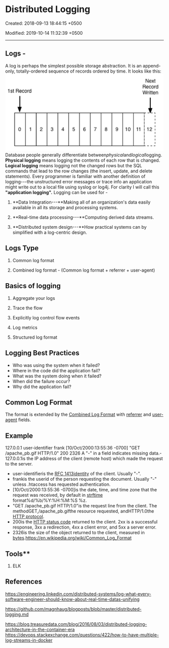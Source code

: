 # Distributed Logging

Created: 2018-09-13 18:44:15 +0500

Modified: 2019-10-14 11:32:39 +0500

---

## Logs -

A log is perhaps the simplest possible storage abstraction. It is an append-only, totally-ordered sequence of records ordered by time. It looks like this:
![image](media/Distributed-Logging-image1.png)
Database people generally differentiate between*physical*and*logical*logging. **Physical logging** means logging the contents of each row that is changed. **Logical logging** means logging not the changed rows but the SQL commands that lead to the row changes (the insert, update, and delete statements).
Every programmer is familiar with another definition of logging---the unstructured error messages or trace info an application might write out to a local file using syslog or log4j. For clarity I will call this **"application logging".**
Logging can be used for -

1. **Data Integration---**Making all of an organization's data easily available in all its storage and processing systems.

2. **Real-time data processing---**Computing derived data streams.

3. **Distributed system design---**How practical systems can by simplified with a log-centric design.

## Logs Type

1. Common log format

2. Combined log format - (Common log format + referrer + user-agent)

## Basics of logging

1. Aggregate your logs

2. Trace the flow

3. Explicitly log control flow events

4. Log metrics

5. Structured log format

## Logging Best Practices

- Who was using the system when it failed?
- Where in the code did the application fail?
- What was the system doing when it failed?
- When did the failure occur?
- Why did the application fail?

## Common Log Format

The format is extended by the [Combined Log Format](https://en.wikipedia.org/w/index.php?title=Combined_Log_Format&action=edit&redlink=1) with [referrer](https://en.wikipedia.org/wiki/Referrer) and [user-agent](https://en.wikipedia.org/wiki/User-agent) fields.

## Example

127.0.0.1 user-identifier frank [10/Oct/2000:13:55:36 -0700] "GET /apache_pb.gif HTTP/1.0" 200 2326
A "-" in a field indicates missing data.-   127.0.0.1is the IP address of the client (remote host) which made the request to the server.

- user-identifieris the [RFC 1413](https://tools.ietf.org/html/rfc1413)[identity](https://en.wikipedia.org/wiki/Ident_Protocol) of the client. Usually "-".
- frankis the userid of the person requesting the document. Usually "-" unless .htaccess has requested authentication.
- [10/Oct/2000:13:55:36 -0700]is the date, time, and time zone that the request was received, by default in [strftime](https://en.wikipedia.org/wiki/Strftime) format%d/%b/%Y:%H:%M:%S %z.
- "GET /apache_pb.gif HTTP/1.0"is the request line from the client. The methodGET,/apache_pb.gifthe resource requested, andHTTP/1.0the [HTTP protocol](https://en.wikipedia.org/wiki/Hypertext_Transfer_Protocol).
- 200is the [HTTP status code](https://en.wikipedia.org/wiki/HTTP_status_code) returned to the client. 2xx is a successful response, 3xx a redirection, 4xx a client error, and 5xx a server error.
- 2326is the size of the object returned to the client, measured in [bytes](https://en.wikipedia.org/wiki/Byte).<https://en.wikipedia.org/wiki/Common_Log_Format>

## Tools**

1. ELK

## References

<https://engineering.linkedin.com/distributed-systems/log-what-every-software-engineer-should-know-about-real-time-datas-unifying>

<https://github.com/magnhaug/blogposts/blob/master/distributed-logging.md>

<https://blog.treasuredata.com/blog/2016/08/03/distributed-logging-architecture-in-the-container-era>
<https://devops.stackexchange.com/questions/422/how-to-have-multiple-log-streams-in-docker>
